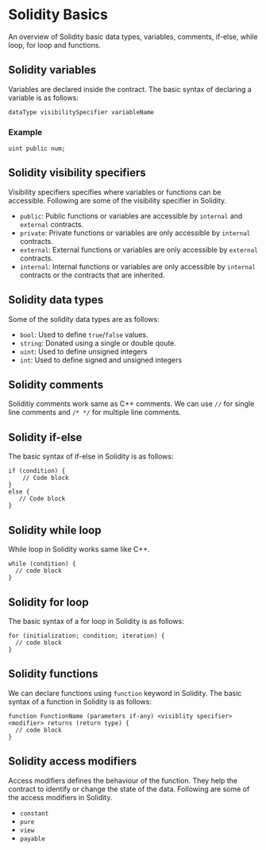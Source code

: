 # Solidity Basics
An overview of Solidity basic data types, variables, comments, if-else, while loop, for loop and functions.

## Solidity variables
Variables are declared inside the contract. The basic syntax of declaring a variable is as follows:
```
dataType visibilitySpecifier variableName
```
### Example
```solidity
uint public num;
```

## Solidity visibility specifiers
Visibility specifiers specifies where variables or functions can be accessible. Following are some of the visibility specifier in Solidity.

* `public`: Public functions or variables are accessible by `internal` and `external` contracts.
* `private`: Private functions or variables are only accessible by `internal` contracts.
* `external`: External functions or variables are only accessible by `external` contracts.
* `internal`: Internal functions or variables are only accessible by `internal` contracts or the contracts that are inherited.

## Solidity data types
Some of the solidity data types are as follows:
* `bool`: Used to define `true`/`false` values.
* `string`: Donated using a single or double qoute.
* `uint`: Used to define unsigned integers
* `int`: Used to define signed and unsigned integers

## Solidity comments
Soliditiy comments work same as C++ comments. We can use `//` for single line comments and `/* */` for multiple line comments.

## Solidity if-else
The basic syntax of if-else in Solidity is as follows:
```solidity
if (condition) {
    // Code block
}
else {
   // Code block
}
```

## Solidity while loop
While loop in Solidity works same like C++.
```solidity
while (condition) {
  // code block
}
```

## Solidity for loop
The basic syntax of a for loop in Solidity is as follows:
```solidity
for (initialization; condition; iteration) {
  // code block
}
```

## Solidity functions
We can declare functions using `function` keyword in Solidity. The basic syntax of a function in Solidity is as follows:
```solidity
function FunctionName (parameters if-any) <visiblity specifier> <modifier> returns (return type) {
  // code block
}
```

## Solidity access modifiers
Access modifiers defines the behaviour of the function. They help the contract to identify or change the state of the data.
Following are some of the access modifiers in Solidity.
* `constant`
* `pure`
* `view`
* `payable`
